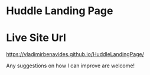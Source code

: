 # Huddle Landing Page

# Live Site Url
https://vladimirbenavides.github.io/HuddleLandingPage/

Any suggestions on how I can improve are welcome!

